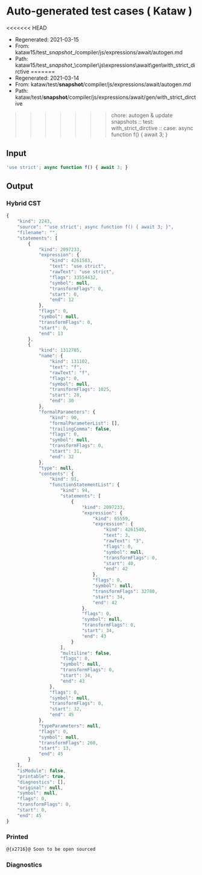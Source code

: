 # Auto-generated test cases ( Kataw )
<<<<<<< HEAD
- Regenerated: 2021-03-15
- From: kataw15/test\__snapshot__/compiler/js/expressions/await/autogen.md
- Path: kataw15/test\__snapshot__\compiler\js\expressions\await\gen\with_strict_dirctive
=======
- Regenerated: 2021-03-14
- From: kataw/test/__snapshot__/compiler/js/expressions/await/autogen.md
- Path: kataw/test/__snapshot__/compiler/js/expressions/await/gen/with_strict_dirctive
>>>>>>> chore: autogen & update snapshots
> :: test: with_strict_dirctive
> :: case: async function f() { await 3; }
## Input

`````js
'use strict'; async function f() { await 3; }
`````

## Output

### Hybrid CST

```javascript
{
    "kind": 2243,
    "source": "'use strict'; async function f() { await 3; }",
    "filename": "",
    "statements": [
        {
            "kind": 2097233,
            "expression": {
                "kind": 4261583,
                "text": "use strict",
                "rawText": "use strict",
                "flags": 33554432,
                "symbol": null,
                "transformFlags": 0,
                "start": 0,
                "end": 12
            },
            "flags": 0,
            "symbol": null,
            "transformFlags": 0,
            "start": 0,
            "end": 13
        },
        {
            "kind": 1312785,
            "name": {
                "kind": 131102,
                "text": "f",
                "rawText": "f",
                "flags": 0,
                "symbol": null,
                "transformFlags": 1025,
                "start": 28,
                "end": 30
            },
            "formalParameters": {
                "kind": 90,
                "formalParameterList": [],
                "trailingComma": false,
                "flags": 0,
                "symbol": null,
                "transformFlags": 0,
                "start": 31,
                "end": 32
            },
            "type": null,
            "contents": {
                "kind": 91,
                "functionStatementList": {
                    "kind": 94,
                    "statements": [
                        {
                            "kind": 2097233,
                            "expression": {
                                "kind": 65559,
                                "expression": {
                                    "kind": 4261540,
                                    "text": 3,
                                    "rawText": "3",
                                    "flags": 0,
                                    "symbol": null,
                                    "transformFlags": 0,
                                    "start": 40,
                                    "end": 42
                                },
                                "flags": 0,
                                "symbol": null,
                                "transformFlags": 32780,
                                "start": 34,
                                "end": 42
                            },
                            "flags": 0,
                            "symbol": null,
                            "transformFlags": 0,
                            "start": 34,
                            "end": 43
                        }
                    ],
                    "multiline": false,
                    "flags": 0,
                    "symbol": null,
                    "transformFlags": 0,
                    "start": 34,
                    "end": 43
                },
                "flags": 0,
                "symbol": null,
                "transformFlags": 0,
                "start": 32,
                "end": 45
            },
            "typeParameters": null,
            "flags": 0,
            "symbol": null,
            "transformFlags": 260,
            "start": 13,
            "end": 45
        }
    ],
    "isModule": false,
    "printable": true,
    "diagnostics": [],
    "original": null,
    "symbol": null,
    "flags": 0,
    "transformFlags": 0,
    "start": 0,
    "end": 45
}
```

### Printed

```javascript
@{x2716}@ Soon to be open sourced
```

### Diagnostics

```javascript

```

